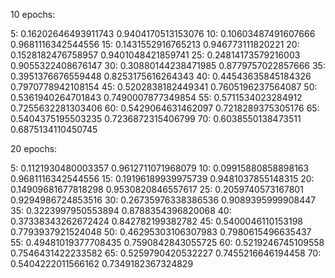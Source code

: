 10 epochs:

5: 0.16202646493911743 0.9404170513153076
10: 0.10603487491607666 0.9681116342544556
15: 0.1431552916765213 0.946773111820221
20: 0.1528182476758957 0.9401048421859741
25: 0.24814173579216003 0.9055322408676147
30: 0.30880144238471985 0.8779757022857666
35: 0.3951376676559448 0.8253175616264343
40: 0.44543635845184326 0.7970778942108154
45: 0.5202838182449341 0.7605196237564087
50: 0.5361940264701843 0.7490007877349854
55: 0.5711534023284912 0.7255632281303406
60: 0.5429064631462097 0.7218289375305176
65: 0.5404375195503235 0.7236872315406799
70: 0.6038550138473511 0.6875134110450745

20 epochs:

5: 0.1121930480003357 0.9612711071968079
10: 0.09915880858898163 0.9681116342544556
15: 0.19196189939975739 0.9481037855148315
20: 0.14909681677818298 0.9530820846557617
25: 0.2059740573167801 0.9294986724853516
30: 0.26735976338386536 0.9089395999908447
35: 0.3223997950553894 0.8788354396820068
40: 0.37338343262672424 0.842782199382782
45: 0.5400046110153198 0.7793937921524048
50: 0.46295303106307983 0.7980615496635437
55: 0.49481019377708435 0.7590842843055725
60: 0.5219246745109558 0.7546431422233582
65: 0.5259790420532227 0.7455216646194458
70: 0.5404222011566162 0.7349182367324829